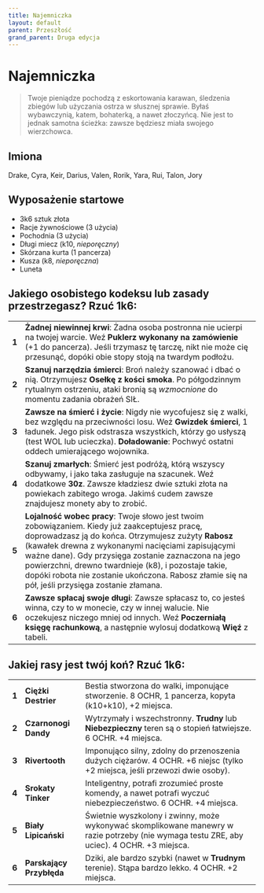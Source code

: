 ```yaml
---
title: Najemniczka
layout: default
parent: Przeszłość
grand_parent: Druga edycja
---
```


# Najemniczka

> Twoje pieniądze pochodzą z eskortowania karawan, śledzenia zbiegów lub użyczania ostrza w słusznej sprawie. Byłaś wybawczynią, katem, bohaterką, a nawet złoczyńcą. Nie jest to jednak samotna ścieżka: zawsze będziesz miała swojego wierzchowca. 

## Imiona

Drake, Cyra, Keir, Darius, Valen, Rorik, Yara, Rui, Talon, Jory

## Wyposażenie startowe

- 3k6 sztuk złota
- Racje żywnościowe (3 użycia)
- Pochodnia (3 użycia) 
- Długi miecz (k10, _nieporęczny_)
- Skórzana kurta (1 pancerza)
- Kusza (k8, _nieporęczna_)
- Luneta

## Jakiego osobistego kodeksu lub zasady przestrzegasz? Rzuć 1k6:

|       |                                                                                                                                                                                                                                                                                       |
| ----- | ------------------------------------------------------------------------------------------------------------------------------------------------------------------------------------------------------------------------------------------------------------------------------------- |
| **1** | **Żadnej niewinnej krwi**: Żadna osoba postronna nie ucierpi na twojej warcie. Weź **Puklerz wykonany na zamówienie** (+1 do pancerza). Jeśli trzymasz tę tarczę, nikt nie może cię przesunąć, dopóki obie stopy stoją na twardym podłożu.    |
| **2** | **Szanuj narzędzia śmierci**: Broń należy szanować i dbać o nią. Otrzymujesz **Osełkę z kości smoka**. Po półgodzinnym rytualnym ostrzeniu, ataki bronią są _wzmocnione_ do momentu zadania obrażeń SIŁ.                                                                   |
| **3** | **Zawsze na śmierć i życie**: Nigdy nie wycofujesz się z walki, bez względu na przeciwności losu. Weź **Gwizdek śmierci**, 1 ładunek. Jego pisk odstrasza wszystkich, którzy go usłyszą (test WOL lub ucieczka). **Doładowanie**: Pochwyć ostatni oddech umierającego wojownika.                              |
| **4** | **Szanuj zmarłych**: Śmierć jest podróżą, którą wszyscy odbywamy, i jako taka zasługuje na szacunek. Weź dodatkowe **30z**. Zawsze kładziesz dwie sztuki złota na powiekach zabitego wroga. Jakimś cudem zawsze znajdujesz monety aby to zrobić.              |
| **5** | **Lojalność wobec pracy**: Twoje słowo jest twoim zobowiązaniem. Kiedy już zaakceptujesz pracę, doprowadzasz ją do końca. Otrzymujesz zużyty **Rabosz** (kawałek drewna z wykonanymi nacięciami zapisującymi ważne dane). Gdy przysięga zostanie zaznaczona na jego powierzchni, drewno twardnieje (k8), i pozostaje takie, dopóki robota nie zostanie ukończona. Rabosz złamie się na pół, jeśli przysięga zostanie złamana.  |
| **6** | **Zawsze spłacaj swoje długi**: Zawsze spłacasz to, co jesteś winna, czy to w monecie, czy w innej walucie. Nie oczekujesz niczego mniej od innych. Weź **Poczerniałą księgę rachunkową**, a następnie wylosuj dodatkową **Więź** z tabeli.                                                                          |


## Jakiej rasy jest twój koń? Rzuć 1k6:

|       |                       |                                                                                                                       |
| ----- | --------------------- | --------------------------------------------------------------------------------------------------------------------- |
| **1** | **Ciężki Destrier**    | Bestia stworzona do walki, imponujące stworzenie. 8 OCHR, 1 pancerza, kopyta (k10+k10), +2 miejsca.                               |
| **2** | **Czarnonogi Dandy** | Wytrzymały i wszechstronny. **Trudny** lub **Niebezpieczny** teren są o stopień łatwiejsze. 6 OCHR. +4 miejsca.                           |
| **3** | **Rivertooth**        | Imponująco silny, zdolny do przenoszenia dużych ciężarów. 4 OCHR. +6 niejsc (tylko +2 miejsca, jeśli przewozi dwie osoby).          |
| **4** | **Srokaty Tinker**       | Inteligentny, potrafi zrozumieć proste komendy, a nawet potrafi wyczuć niebezpieczeństwo. 6 OCHR. +4 miejsca.                   |
| **5** | **Biały Lipicański**      | Świetnie wyszkolony i zwinny, może wykonywać skomplikowane manewry w razie potrzeby (nie wymaga testu ZRE, aby uciec). 4 OCHR. +3 miejsca. |
| **6** | **Parskający Przybłęda**      | Dziki, ale bardzo szybki (nawet w **Trudnym** terenie). Stąpa bardzo lekko. 4 OCHR. +2 miejsca. |
